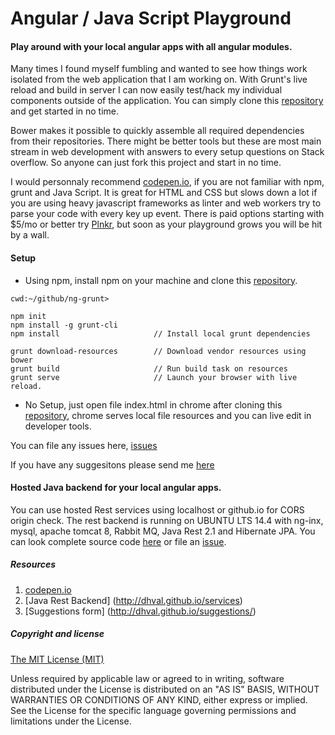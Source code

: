Angular / Java Script Playground
===================================

#### Play around with your local angular apps with all angular modules.

Many times I found myself fumbling and wanted to see how things work isolated from the web application that I am working on. With Grunt's live reload and build in server I can now easily test/hack my individual components outside of the application. You can simply clone this [repository](https://github.com/dhval/ng-grunt) and get started in no time.

Bower makes it possible to quickly assemble all required dependencies from their repositories. There might be better tools but these are most main stream in web development with answers to every setup questions on Stack overflow. So anyone can just fork this project and start in no time. 

I would personnaly recommend [codepen.io](http://codepen.io/dhval/public-list/), if you are not familiar with npm, grunt and Java Script. It is great for HTML and CSS but slows down a lot if you are using heavy javascript frameworks as linter and web workers try to parse your code with every key up event. There is paid options starting with $5/mo or better try [Plnkr](http://plnkr.co/users/dhval), but soon as your playground grows you will be hit by a wall.

#### Setup

* Using npm, install npm on your machine and clone this [repository](https://github.com/dhval/ng-grunt). 

```
cwd:~/github/ng-grunt> 

npm init
npm install -g grunt-cli		
npm install 					// Install local grunt dependencies

grunt download-resources 		// Download vendor resources using bower
grunt build						// Run build task on resources
grunt serve 					// Launch your browser with live reload.
```

* No Setup, just open file index.html in chrome after cloning this [repository](https://github.com/dhval/ng-grunt), chrome serves local file resources and you can live edit in developer tools.


You can file any issues here, [issues](https://github.com/dhval/dhval.github.io/issues) 

If you have any suggesitons please send me [here](http://dhval.github.io/suggestions/)

#### Hosted Java backend for your local angular apps.

You can use hosted Rest services using localhost or github.io for CORS origin check. The rest backend is running on UBUNTU LTS 14.4 with ng-inx, mysql, apache tomcat 8, Rabbit MQ, Java Rest 2.1 and Hibernate JPA. You can look complete source code [here](http://dhval.github.io/spring-boot-rest) or file an [issue](http://dhval.github.io/spring-boot-rest/issues).



##### Resources 

1. [codepen.io](http://codepen.io/dhval/public-list/)
2. [Java Rest Backend] (http://dhval.github.io/services)
3. [Suggestions form] (http://dhval.github.io/suggestions/)


##### Copyright and license

[The MIT License (MIT)](https://github.com/dhval/dhval.github.io/blob/master/LICENSE.md)

Unless required by applicable law or agreed to in writing, software
distributed under the License is distributed on an "AS IS" BASIS,
WITHOUT WARRANTIES OR CONDITIONS OF ANY KIND, either express or implied.
See the License for the specific language governing permissions and
limitations under the License.

